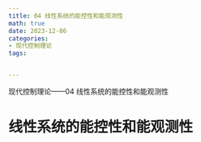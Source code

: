 ```yaml
---
title: 04 线性系统的能控性和能观测性
math: true
date: 2023-12-06
categories:
- 现代控制理论
tags:


---
```


现代控制理论——04 线性系统的能控性和能观测性

<!-- more -->

# 线性系统的能控性和能观测性

